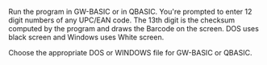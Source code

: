 Run the program in GW-BASIC or in QBASIC. You're prompted to enter 12 digit numbers of any UPC/EAN code. The 13th digit is the checksum computed by the program and draws the Barcode on the screen. DOS uses black screen and Windows uses White screen.

Choose the appropriate DOS or WINDOWS file for GW-BASIC or QBASIC. 
